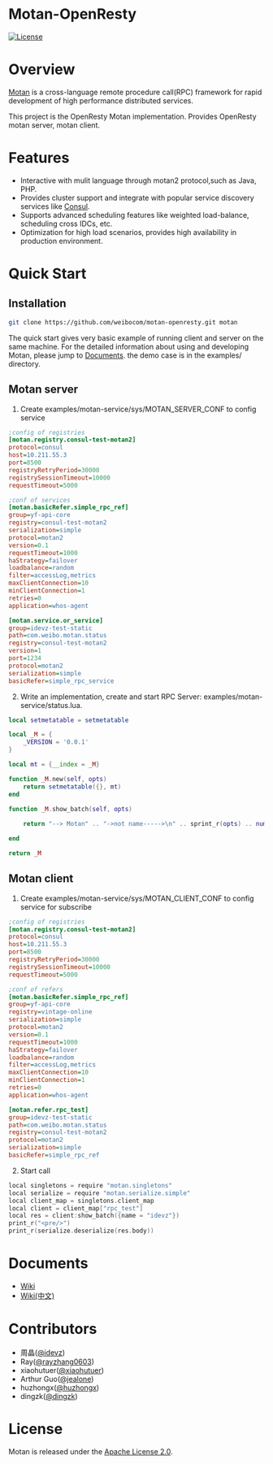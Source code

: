 # Motan-OpenResty
[![License](https://img.shields.io/badge/License-Apache%202.0-blue.svg)](https://github.com/weibocom/motan/blob/master/LICENSE)


# Overview
[Motan][motan] is a cross-language remote procedure call(RPC) framework for rapid development of high performance distributed services.

This project is the OpenResty Motan implementation. Provides OpenResty motan server, motan client.

# Features
- Interactive with mulit language through motan2 protocol,such as Java, PHP.
- Provides cluster support and integrate with popular service discovery services like [Consul][consul]. 
- Supports advanced scheduling features like weighted load-balance, scheduling cross IDCs, etc.
- Optimization for high load scenarios, provides high availability in production environment.

# Quick Start

## Installation

```sh
git clone https://github.com/weibocom/motan-openresty.git motan
```

The quick start gives very basic example of running client and server on the same machine. For the detailed information about using and developing Motan, please jump to [Documents](#documents).
the demo case is in the examples/ directory.

## Motan server

1. Create examples/motan-service/sys/MOTAN_SERVER_CONF to config service

```ini
;config of registries
[motan.registry.consul-test-motan2]
protocol=consul
host=10.211.55.3
port=8500
registryRetryPeriod=30000
registrySessionTimeout=10000
requestTimeout=5000

;conf of services
[motan.basicRefer.simple_rpc_ref]
group=yf-api-core
registry=consul-test-motan2
serialization=simple
protocol=motan2
version=0.1
requestTimeout=1000
haStrategy=failover
loadbalance=random
filter=accessLog,metrics
maxClientConnection=10
minClientConnection=1
retries=0
application=whos-agent

[motan.service.or_service]
group=idevz-test-static
path=com.weibo.motan.status
registry=consul-test-motan2
version=1
port=1234
protocol=motan2
serialization=simple
basicRefer=simple_rpc_service
```

2. Write an implementation, create and start RPC Server: examples/motan-service/status.lua.

```lua
local setmetatable = setmetatable

local _M = {
    _VERSION = '0.0.1'
}

local mt = {__index = _M}

function _M.new(self, opts)
    return setmetatable({}, mt)
end

function _M.show_batch(self, opts)
    
    return "--> Motan" .. "->not name----->\n" .. sprint_r(opts) .. num

end

return _M
```

## Motan client

1. Create examples/motan-service/sys/MOTAN_CLIENT_CONF to config service for subscribe

```ini
;config of registries
[motan.registry.consul-test-motan2]
protocol=consul
host=10.211.55.3
port=8500
registryRetryPeriod=30000
registrySessionTimeout=10000
requestTimeout=5000

;conf of refers
[motan.basicRefer.simple_rpc_ref]
group=yf-api-core
registry=vintage-online
serialization=simple
protocol=motan2
version=0.1
requestTimeout=1000
haStrategy=failover
loadbalance=random
filter=accessLog,metrics
maxClientConnection=10
minClientConnection=1
retries=0
application=whos-agent

[motan.refer.rpc_test]
group=idevz-test-static
path=com.weibo.motan.status
registry=consul-test-motan2
protocol=motan2
serialization=simple
basicRefer=simple_rpc_ref
```

2. Start call

```go
local singletons = require "motan.singletons"
local serialize = require "motan.serialize.simple"
local client_map = singletons.client_map
local client = client_map["rpc_test"]
local res = client:show_batch({name = "idevz"})
print_r("<pre/>")
print_r(serialize.deserialize(res.body))
```

# Documents

* [Wiki](https://github.com/weibocom/motan-go/wiki)
* [Wiki(中文)](https://github.com/weibocom/motan-go/wiki/zh_overview)

# Contributors

* 周晶([@idevz](https://github.com/idevz))
* Ray([@rayzhang0603](https://github.com/rayzhang0603))
* xiaohutuer([@xiaohutuer](https://github.com/xiaohutuer))
* Arthur Guo([@jealone](https://github.com/jealone))
* huzhongx([@huzhongx](https://github.com/huzhongx))
* dingzk([@dingzk](https://github.com/dingzk))

# License

Motan is released under the [Apache License 2.0](http://www.apache.org/licenses/LICENSE-2.0).

[motan]:https://github.com/weibocom/motan
[consul]:http://www.consul.io